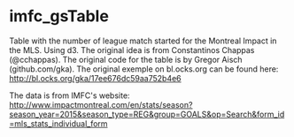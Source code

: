 # imfc_gsTable
Table with the number of league match started for the Montreal Impact in the MLS. Using d3.
The original idea is from Constantinos Chappas (@cchappas).
The original code for the table is by Gregor Aisch (github.com/gka).
The original exemple on bl.ocks.org can be found here: http://bl.ocks.org/gka/17ee676dc59aa752b4e6

The data is from IMFC's website: http://www.impactmontreal.com/en/stats/season?season_year=2015&season_type=REG&group=GOALS&op=Search&form_id=mls_stats_individual_form
